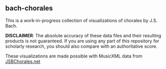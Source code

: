 ## bach-chorales

This is a work-in-progress collection of visualizations of chorales by J.S. Bach.

**DISCLAIMER**:
The absolute accuracy of these data files and their resulting products is not guaranteed. If you are using any part of this repository for scholarly research, you should also compare with an authoritative score.

These visualizations are made possible with MusicXML data from [JSBChorales.net](http://www.jsbchorales.net/index.shtml)
